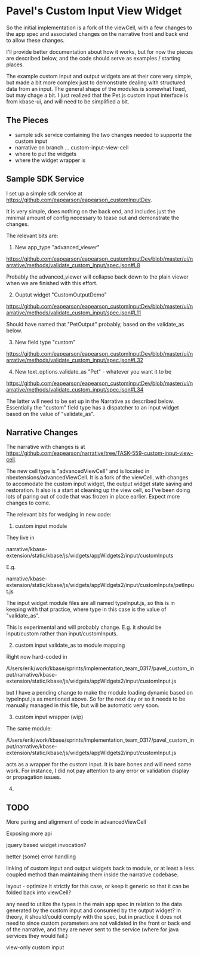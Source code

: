 # Pavel's Custom Input View Widget

So the initial implementation is a fork of the viewCell, with a few changes to the app spec and associated changes on the narrative front and back end to allow these changes.

I'll provide better documentation about how it works, but for now the pieces are described below, and the code should serve as examples / starting places.

The example custom input and output widgets are at their core very simple, but made a bit more complex just to demonstrate dealing with structured data from an input. The general shape of the modules is somewhat fixed, but may chage a bit. I just realized that the Pet.js custom input interface is from kbase-ui, and will need to be simplified a bit.

## The Pieces

- sample sdk service containing the two changes needed to supporte the custom input
- narrative on branch ... custom-input-view-cell
- where to put the widgets
- where the widget wrapper is


## Sample SDK Service

I set up a simple sdk service at https://github.com/eapearson/eapearson_customInputDev.

It is very simple, does nothing on the back end, and includes just the minimal amount of config necessary to tease out and demonstrate the changes.

The relevant bits are:

1. New app_type "advanced_viewer"

https://github.com/eapearson/eapearson_customInputDev/blob/master/ui/narrative/methods/validate_custom_input/spec.json#L8

Probably the advanced_viewer will collapse back down to the plain viewer when we are finished with this effort.

2. Ouptut widget "CustomOutputDemo"

https://github.com/eapearson/eapearson_customInputDev/blob/master/ui/narrative/methods/validate_custom_input/spec.json#L11

Should have named that "PetOutput" probably, based on the validate_as below. 

3. New field type "custom"

https://github.com/eapearson/eapearson_customInputDev/blob/master/ui/narrative/methods/validate_custom_input/spec.json#L32

4. New text_options.validate_as "Pet" - whatever you want it to be

https://github.com/eapearson/eapearson_customInputDev/blob/master/ui/narrative/methods/validate_custom_input/spec.json#L34

The latter will need to be set up in the Narrative as described below. Essentially the "custom" field type has a dispatcher to an input widget based on the value of "validate_as".


## Narrative Changes

The narrative with changes is at https://github.com/eapearson/narrative/tree/TASK-559-custom-input-view-cell.

The new cell type is "advancedViewCell" and is located in nbextensions/advancedViewCell. It is a fork of the viewCell, with changes to accomodate the custom input widget, the output widget state saving and restoration. It also is a start at cleaning up the view cell, so I've been doing lots of paring out of code that was frozen in place earlier. Expect more changes to come.

The relevant bits for wedging in new code:

1. custom input module

They live in 

narrative/kbase-extension/static/kbase/js/widgets/appWidgets2/input/customInputs

E.g.

narrative/kbase-extension/static/kbase/js/widgets/appWidgets2/input/customInputs/petInput.js

The input widget module files are all named typeInput.js, so this is in keeping with that practice, where type in this case is the value of "validate_as".

This is experimental and will probably change. E.g. it should be input/custom rather than input/customInputs.

2. custom input validate_as to module mapping

Right now hard-coded in 

/Users/erik/work/kbase/sprints/implementation_team_0317/pavel_custom_input/narrative/kbase-extension/static/kbase/js/widgets/appWidgets2/input/customInput.js

but I have a pending change to make the module loading dynamic based on typeInput.js as mentioned above. So for the next day or so it needs to be manually managed in this file, but will be automatic very soon.

3. custom input wrapper (wip)

The same module:


/Users/erik/work/kbase/sprints/implementation_team_0317/pavel_custom_input/narrative/kbase-extension/static/kbase/js/widgets/appWidgets2/input/customInput.js

acts as a wrapper for the custom input. It is bare bones and will need some work. For instance, I did not pay attention to any error or validation display or propagation issues.

4. 



## TODO

More paring and alignment of code in advancedViewCell

Exposing more api 

jquery based widget invocation?

better (some) error handling

linking of custom input and output widgets back to module, or at least a less coupled method than maintaining them inside the narrative codebase.

layout - optimize it strictly for this case, or keep it generic so that it can be folded back into viewCell?

any need to utilize the types in the main app spec in relation to the data generated by the custom input and consumed by the output widget? In theory, it should/could comply with the spec, but in practice it does not need to since custom parameters are not validated in the front or back end of the narrative, and they are never sent to the service (where for java services they would fail.)

view-only custom input
